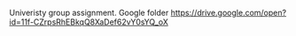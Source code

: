 Univeristy group assignment.
Google folder https://drive.google.com/open?id=11f-CZrpsRhEBkqQ8XaDef62vY0sYQ_oX

